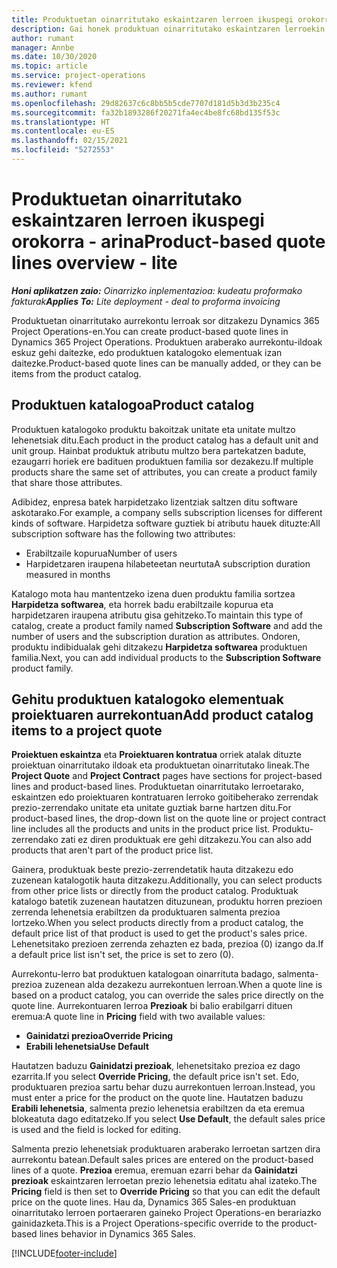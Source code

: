 ```yaml
---
title: Produktuetan oinarritutako eskaintzaren lerroen ikuspegi orokorra - arina
description: Gai honek produktuan oinarritutako eskaintzaren lerroekin lan egiteari buruzko informazioa eskaintzen du.
author: rumant
manager: Annbe
ms.date: 10/30/2020
ms.topic: article
ms.service: project-operations
ms.reviewer: kfend
ms.author: rumant
ms.openlocfilehash: 29d82637c6c8bb5b5cde7707d181d5b3d3b235c4
ms.sourcegitcommit: fa32b1893286f20271fa4ec4be8fc68bd135f53c
ms.translationtype: HT
ms.contentlocale: eu-ES
ms.lasthandoff: 02/15/2021
ms.locfileid: "5272553"
---
```

# <a name="product-based-quote-lines-overview---lite"></a><span data-ttu-id="75cd3-103">Produktuetan oinarritutako eskaintzaren lerroen ikuspegi orokorra - arina</span><span class="sxs-lookup"><span data-stu-id="75cd3-103">Product-based quote lines overview - lite</span></span>

<span data-ttu-id="75cd3-104">_**Honi aplikatzen zaio:** Oinarrizko inplementazioa: kudeatu proformako fakturak_</span><span class="sxs-lookup"><span data-stu-id="75cd3-104">_**Applies To:** Lite deployment - deal to proforma invoicing_</span></span>

<span data-ttu-id="75cd3-105">Produktuetan oinarritutako aurrekontu lerroak sor ditzakezu Dynamics 365 Project Operations-en.</span><span class="sxs-lookup"><span data-stu-id="75cd3-105">You can create product-based quote lines in Dynamics 365 Project Operations.</span></span> <span data-ttu-id="75cd3-106">Produktuen araberako aurrekontu-ildoak eskuz gehi daitezke, edo produktuen katalogoko elementuak izan daitezke.</span><span class="sxs-lookup"><span data-stu-id="75cd3-106">Product-based quote lines can be manually added, or they can be items from the product catalog.</span></span>

## <a name="product-catalog"></a><span data-ttu-id="75cd3-107">Produktuen katalogoa</span><span class="sxs-lookup"><span data-stu-id="75cd3-107">Product catalog</span></span>

<span data-ttu-id="75cd3-108">Produktuen katalogoko produktu bakoitzak unitate eta unitate multzo lehenetsiak ditu.</span><span class="sxs-lookup"><span data-stu-id="75cd3-108">Each product in the product catalog has a default unit and unit group.</span></span> <span data-ttu-id="75cd3-109">Hainbat produktuk atributu multzo bera partekatzen badute, ezaugarri horiek ere badituen produktuen familia sor dezakezu.</span><span class="sxs-lookup"><span data-stu-id="75cd3-109">If multiple products share the same set of attributes, you can create a product family that share those attributes.</span></span> 

<span data-ttu-id="75cd3-110">Adibidez, enpresa batek harpidetzako lizentziak saltzen ditu software askotarako.</span><span class="sxs-lookup"><span data-stu-id="75cd3-110">For example, a company sells subscription licenses for different kinds of software.</span></span> <span data-ttu-id="75cd3-111">Harpidetza software guztiek bi atributu hauek dituzte:</span><span class="sxs-lookup"><span data-stu-id="75cd3-111">All subscription software has the following two attributes:</span></span>

- <span data-ttu-id="75cd3-112">Erabiltzaile kopurua</span><span class="sxs-lookup"><span data-stu-id="75cd3-112">Number of users</span></span>
- <span data-ttu-id="75cd3-113">Harpidetzaren iraupena hilabeteetan neurtuta</span><span class="sxs-lookup"><span data-stu-id="75cd3-113">A subscription duration measured in months</span></span>

<span data-ttu-id="75cd3-114">Katalogo mota hau mantentzeko izena duen produktu familia sortzea **Harpidetza softwarea**, eta horrek badu erabiltzaile kopurua eta harpidetzaren iraupena atributu gisa gehitzeko.</span><span class="sxs-lookup"><span data-stu-id="75cd3-114">To maintain this type of catalog, create a product family named **Subscription Software** and add the number of users and the subscription duration as attributes.</span></span> <span data-ttu-id="75cd3-115">Ondoren, produktu indibidualak gehi ditzakezu **Harpidetza softwarea** produktuen familia.</span><span class="sxs-lookup"><span data-stu-id="75cd3-115">Next, you can add individual products to the **Subscription Software** product family.</span></span>

## <a name="add-product-catalog-items-to-a-project-quote"></a><span data-ttu-id="75cd3-116">Gehitu produktuen katalogoko elementuak proiektuaren aurrekontuan</span><span class="sxs-lookup"><span data-stu-id="75cd3-116">Add product catalog items to a project quote</span></span>

<span data-ttu-id="75cd3-117">**Proiektuen eskaintza** eta **Proiektuaren kontratua** orriek atalak dituzte proiektuan oinarritutako ildoak eta produktuetan oinarritutako lineak.</span><span class="sxs-lookup"><span data-stu-id="75cd3-117">The **Project Quote** and **Project Contract** pages have sections for project-based lines and product-based lines.</span></span> <span data-ttu-id="75cd3-118">Produktuetan oinarritutako lerroetarako, eskaintzen edo proiektuaren kontratuaren lerroko goitibeherako zerrendak prezio-zerrendako unitate eta unitate guztiak barne hartzen ditu.</span><span class="sxs-lookup"><span data-stu-id="75cd3-118">For product-based lines, the drop-down list on the quote line or project contract line includes all the products and units in the product price list.</span></span> <span data-ttu-id="75cd3-119">Produktu-zerrendako zati ez diren produktuak ere gehi ditzakezu.</span><span class="sxs-lookup"><span data-stu-id="75cd3-119">You can also add products that aren't part of the product price list.</span></span>

<span data-ttu-id="75cd3-120">Gainera, produktuak beste prezio-zerrendetatik hauta ditzakezu edo zuzenean katalogotik hauta ditzakezu.</span><span class="sxs-lookup"><span data-stu-id="75cd3-120">Additionally, you can select products from other price lists or directly from the product catalog.</span></span> <span data-ttu-id="75cd3-121">Produktuak katalogo batetik zuzenean hautatzen dituzunean, produktu horren prezioen zerrenda lehenetsia erabiltzen da produktuaren salmenta prezioa lortzeko.</span><span class="sxs-lookup"><span data-stu-id="75cd3-121">When you select products directly from a product catalog, the default price list of that product is used to get the product's sales price.</span></span> <span data-ttu-id="75cd3-122">Lehenetsitako prezioen zerrenda zehazten ez bada, prezioa (0) izango da.</span><span class="sxs-lookup"><span data-stu-id="75cd3-122">If a default price list isn't set, the price is set to zero (0).</span></span>

<span data-ttu-id="75cd3-123">Aurrekontu-lerro bat produktuen katalogoan oinarrituta badago, salmenta-prezioa zuzenean alda dezakezu aurrekontuen lerroan.</span><span class="sxs-lookup"><span data-stu-id="75cd3-123">When a quote line is based on a product catalog, you can override the sales price directly on the quote line.</span></span> <span data-ttu-id="75cd3-124">Aurrekontuaren lerroa **Prezioak** bi balio erabilgarri dituen eremua:</span><span class="sxs-lookup"><span data-stu-id="75cd3-124">A quote line in **Pricing** field with two available values:</span></span>

- <span data-ttu-id="75cd3-125">**Gainidatzi prezioa**</span><span class="sxs-lookup"><span data-stu-id="75cd3-125">**Override Pricing**</span></span>
- <span data-ttu-id="75cd3-126">**Erabili lehenetsia**</span><span class="sxs-lookup"><span data-stu-id="75cd3-126">**Use Default**</span></span>

<span data-ttu-id="75cd3-127">Hautatzen baduzu **Gainidatzi prezioak**, lehenetsitako prezioa ez dago ezarrita.</span><span class="sxs-lookup"><span data-stu-id="75cd3-127">If you select **Override Pricing**, the default price isn't set.</span></span> <span data-ttu-id="75cd3-128">Edo, produktuaren prezioa sartu behar duzu aurrekontuen lerroan.</span><span class="sxs-lookup"><span data-stu-id="75cd3-128">Instead, you must enter a price for the product on the quote line.</span></span> <span data-ttu-id="75cd3-129">Hautatzen baduzu **Erabili lehenetsia**, salmenta prezio lehenetsia erabiltzen da eta eremua blokeatuta dago editatzeko.</span><span class="sxs-lookup"><span data-stu-id="75cd3-129">If you select **Use Default**, the default sales price is used and the field is locked for editing.</span></span>

<span data-ttu-id="75cd3-130">Salmenta prezio lehenetsiak produktuaren araberako lerroetan sartzen dira aurrekontu batean.</span><span class="sxs-lookup"><span data-stu-id="75cd3-130">Default sales prices are entered on the product-based lines of a quote.</span></span> <span data-ttu-id="75cd3-131">**Prezioa** eremua, eremuan ezarri behar da **Gainidatzi prezioak** eskaintzaren lerroetan prezio lehenetsia editatu ahal izateko.</span><span class="sxs-lookup"><span data-stu-id="75cd3-131">The **Pricing** field is then set to **Override Pricing** so that you can edit the default price on the quote lines.</span></span> <span data-ttu-id="75cd3-132">Hau da, Dynamics 365 Sales-en produktuan oinarritutako lerroen portaeraren gaineko Project Operations-en berariazko gainidazketa.</span><span class="sxs-lookup"><span data-stu-id="75cd3-132">This is a Project Operations-specific override to the product-based lines behavior in Dynamics 365 Sales.</span></span>


[!INCLUDE[footer-include](../../includes/footer-banner.md)]